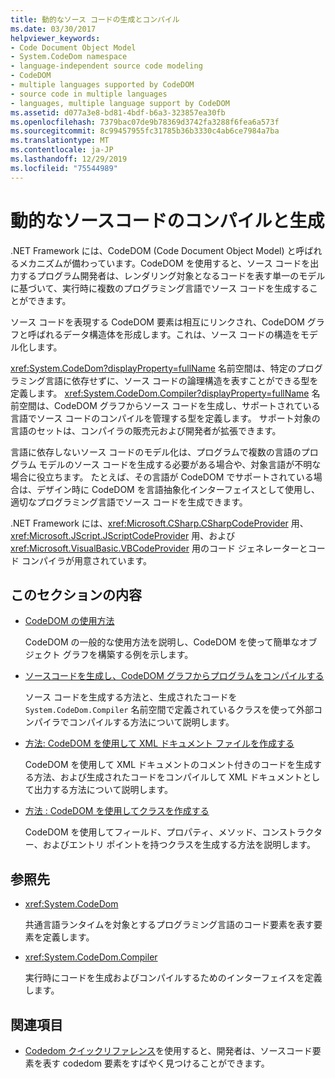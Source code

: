 ```yaml
---
title: 動的なソース コードの生成とコンパイル
ms.date: 03/30/2017
helpviewer_keywords:
- Code Document Object Model
- System.CodeDom namespace
- language-independent source code modeling
- CodeDOM
- multiple languages supported by CodeDOM
- source code in multiple languages
- languages, multiple language support by CodeDOM
ms.assetid: d077a3e8-bd81-4bdf-b6a3-323857ea30fb
ms.openlocfilehash: 7379bac07de9b78369d3742fa3288f6fea6a573f
ms.sourcegitcommit: 8c99457955fc31785b36b3330c4ab6ce7984a7ba
ms.translationtype: MT
ms.contentlocale: ja-JP
ms.lasthandoff: 12/29/2019
ms.locfileid: "75544989"
---
```

# <a name="compile-and-generate-dynamic-source-code"></a>動的なソースコードのコンパイルと生成

.NET Framework には、CodeDOM (Code Document Object Model) と呼ばれるメカニズムが備わっています。CodeDOM を使用すると、ソース コードを出力するプログラム開発者は、レンダリング対象となるコードを表す単一のモデルに基づいて、実行時に複数のプログラミング言語でソース コードを生成することができます。  
  
ソース コードを表現する CodeDOM 要素は相互にリンクされ、CodeDOM グラフと呼ばれるデータ構造体を形成します。これは、ソース コードの構造をモデル化します。  
  
<xref:System.CodeDom?displayProperty=fullName> 名前空間は、特定のプログラミング言語に依存せずに、ソース コードの論理構造を表すことができる型を定義します。 <xref:System.CodeDom.Compiler?displayProperty=fullName> 名前空間は、CodeDOM グラフからソース コードを生成し、サポートされている言語でソース コードのコンパイルを管理する型を定義します。 サポート対象の言語のセットは、コンパイラの販売元および開発者が拡張できます。  
  
言語に依存しないソース コードのモデル化は、プログラムで複数の言語のプログラム モデルのソース コードを生成する必要がある場合や、対象言語が不明な場合に役立ちます。 たとえば、その言語が CodeDOM でサポートされている場合は、デザイン時に CodeDOM を言語抽象化インターフェイスとして使用し、適切なプログラミング言語でソース コードを生成できます。  
  
.NET Framework には、<xref:Microsoft.CSharp.CSharpCodeProvider> 用、<xref:Microsoft.JScript.JScriptCodeProvider> 用、および <xref:Microsoft.VisualBasic.VBCodeProvider> 用のコード ジェネレーターとコード コンパイラが用意されています。  
  
## <a name="in-this-section"></a>このセクションの内容

- [CodeDOM の使用方法](using-the-codedom.md)

  CodeDOM の一般的な使用方法を説明し、CodeDOM を使って簡単なオブジェクト グラフを構築する例を示します。  
  
- [ソースコードを生成し、CodeDOM グラフからプログラムをコンパイルする](generating-and-compiling-source-code-from-a-codedom-graph.md)  

  ソース コードを生成する方法と、生成されたコードを `System.CodeDom.Compiler` 名前空間で定義されているクラスを使って外部コンパイラでコンパイルする方法について説明します。  
  
- [方法: CodeDOM を使用して XML ドキュメント ファイルを作成する](how-to-create-an-xml-documentation-file-using-codedom.md)  

  CodeDOM を使用して XML ドキュメントのコメント付きのコードを生成する方法、および生成されたコードをコンパイルして XML ドキュメントとして出力する方法について説明します。  
  
- [方法 : CodeDOM を使用してクラスを作成する](how-to-create-a-class-using-codedom.md)  

  CodeDOM を使用してフィールド、プロパティ、メソッド、コンストラクター、およびエントリ ポイントを持つクラスを生成する方法を説明します。  
  
## <a name="reference"></a>参照先  

- <xref:System.CodeDom>  

  共通言語ランタイムを対象とするプログラミング言語のコード要素を表す要素を定義します。  
  
- <xref:System.CodeDom.Compiler>  

  実行時にコードを生成およびコンパイルするためのインターフェイスを定義します。  
  
## <a name="related-sections"></a>関連項目  

- [Codedom クイックリファレンス](https://docs.microsoft.com/previous-versions/dotnet/netframework-4.0/f1dfsbhc(v=vs.100))を使用すると、開発者は、ソースコード要素を表す codedom 要素をすばやく見つけることができます。

